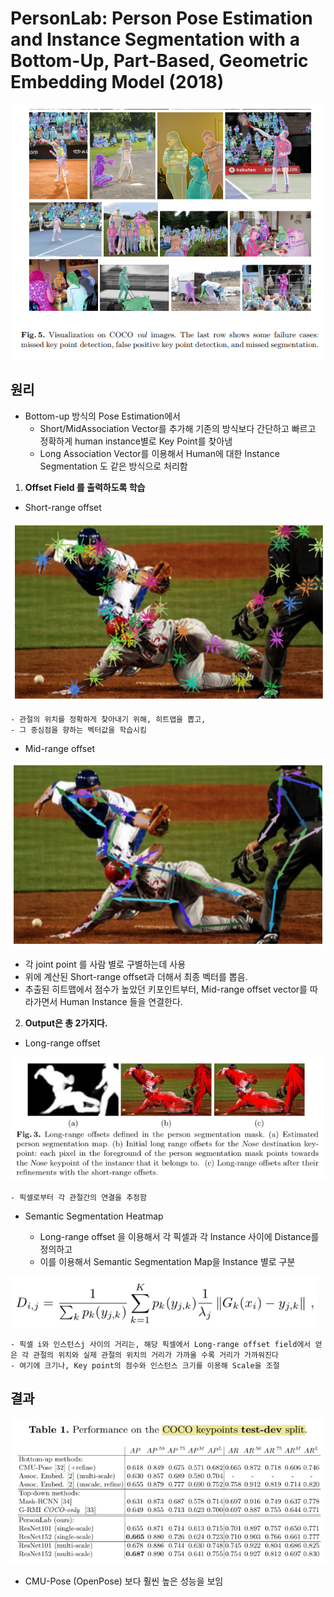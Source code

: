 # PersonLab: Person Pose Estimation and Instance Segmentation with a Bottom-Up, Part-Based, Geometric Embedding Model (2018)

![](./image/01.png)

## 원리

- Bottom-up 방식의 Pose Estimation에서
  - Short/MidAssociation Vector를 추가해 기존의 방식보다 간단하고 빠르고 정확하게 human instance별로 Key Point를 찾아냄
  - Long Association Vector를 이용해서 Human에 대한 Instance Segmentation 도 같은 방식으로 처리함

1) **Offset Field 를 출력하도록 학습**

  - Short-range offset

![](./image/02.png)

    - 관절의 위치를 정확하게 찾아내기 위해, 히트맵을 뽑고,
    - 그 중심점을 향하는 벡터값을 학습시킴

- Mid-range offset

![](./image/03.png)

- 각 joint point 를 사람 별로 구별하는데 사용
- 위에 계산된 Short-range offset과 더해서 최종 벡터를 뽑음.
- 추출된 히트맵에서 점수가 높았던 키포인트부터, Mid-range offset vector를 따라가면서 Human Instance 들을 연결한다.

2) **Output은 총 2가지다.**

  - Long-range offset

![](./image/04.png)

    - 픽셀로부터 각 관절간의 연결을 추정함

-  Semantic Segmentation Heatmap

    - Long-range offset 을 이용해서 각 픽셀과 각 Instance 사이에 Distance를 정의하고
    - 이를 이용해서 Semantic Segmentation Map을 Instance 별로 구분

![](./image/05.png)

    - 픽셀 i와 인스턴스j 사이의 거리는, 해당 픽셀에서 Long-range offset field에서 얻은 각 관절의 위치와 실제 관절의 위치의 거리가 가까울 수록 거리가 가까워진다
    - 여기에 크기나, Key point의 점수와 인스턴스 크기를 이용해 Scale을 조절

## 결과

![](./image/06.png)

- CMU-Pose (OpenPose) 보다 훨씬 높은 성능을 보임